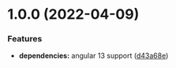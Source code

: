 # 1.0.0 (2022-04-09)


### Features

* **dependencies:** angular 13 support ([d43a68e](https://github.com/netzerstudio/rxzu/commit/d43a68e42510c196a81fb006ffd6d4a2b298517c))
